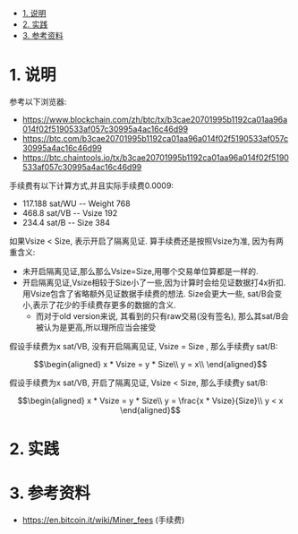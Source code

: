<!-- TOC -->

- [1. 说明](#1-说明)
- [2. 实践](#2-实践)
- [3. 参考资料](#3-参考资料)

<!-- /TOC -->


<a id="markdown-1-说明" name="1-说明"></a>
# 1. 说明

参考以下浏览器:

* https://www.blockchain.com/zh/btc/tx/b3cae20701995b1192ca01aa96a014f02f5190533af057c30995a4ac16c46d99
* https://btc.com/b3cae20701995b1192ca01aa96a014f02f5190533af057c30995a4ac16c46d99
* https://btc.chaintools.io/tx/b3cae20701995b1192ca01aa96a014f02f5190533af057c30995a4ac16c46d99

手续费有以下计算方式,并且实际手续费0.0009:

* 117.188 sat/WU    -- Weight 768
* 468.8 sat/VB      -- Vsize  192
* 234.4 sat/B       -- Size   384

如果Vsize < Size, 表示开启了隔离见证. 算手续费还是按照Vsize为准, 因为有两重含义:

* 未开启隔离见证,那么那么Vsize=Size,用哪个交易单位算都是一样的.
* 开启隔离见证,Vsize相较于Size小了一些,因为计算时会给见证数据打4x折扣. 用Vsize包含了省略额外见证数据手续费的想法. Size会更大一些, sat/B会变小,表示了花少的手续费存更多的数据的含义.
  * 而对于old version来说, 其看到的只有raw交易(没有签名), 那么其sat/B会被认为是更高,所以理所应当会接受

假设手续费为x sat/VB, 没有开启隔离见证, Vsize = Size , 那么手续费y sat/B:

$$\begin{aligned}
x * Vsize = y * Size\\
y = x\\
\end{aligned}$$

假设手续费为x sat/VB, 开启了隔离见证, Vsize < Size, 那么手续费y sat/B:

$$\begin{aligned}
x * Vsize = y * Size\\
y =  \frac{x * Vsize}{Size}\\
y < x
\end{aligned}$$


<a id="markdown-2-实践" name="2-实践"></a>
# 2. 实践



<a id="markdown-3-参考资料" name="3-参考资料"></a>
# 3. 参考资料

* https://en.bitcoin.it/wiki/Miner_fees (手续费)
